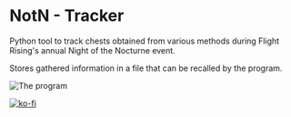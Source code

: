 # NotN - Tracker
Python tool to track chests obtained from various methods during Flight Rising's annual Night of the Nocturne event.

Stores gathered information in a file that can be recalled by the program.

![The program](https://i.imgur.com/KLPHv9S.png)

[![ko-fi](https://ko-fi.com/img/githubbutton_sm.svg)](https://ko-fi.com/I2I65IWZG)